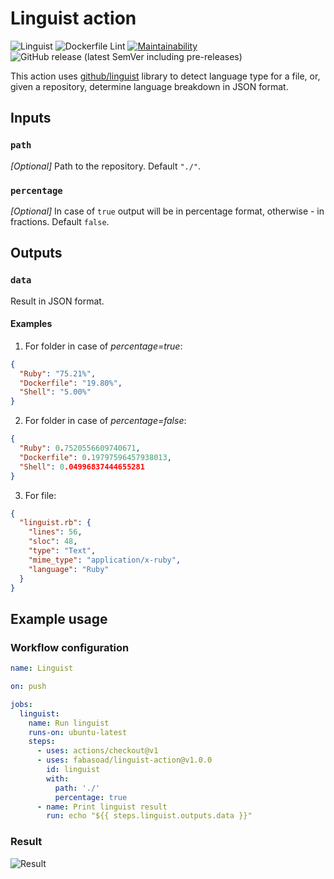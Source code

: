 # Linguist action
![Linguist](https://github.com/fabasoad/linguist-action/workflows/Linguist/badge.svg?branch=master) ![Dockerfile Lint](https://github.com/fabasoad/linguist-action/workflows/Dockerfile%20Lint/badge.svg) [![Maintainability](https://api.codeclimate.com/v1/badges/13229b16ea7db1df48ff/maintainability)](https://codeclimate.com/github/fabasoad/linguist-action/maintainability) ![GitHub release (latest SemVer including pre-releases)](https://img.shields.io/github/v/release/fabasoad/linguist-action?include_prereleases)

This action uses [github/linguist](https://github.com/github/linguist) library to detect language type for a file, or, given a repository, determine language breakdown in JSON format.

## Inputs

### `path`

_[Optional]_ Path to the repository. Default `"./"`.

### `percentage`

_[Optional]_ In case of `true` output will be in percentage format, otherwise - in fractions. Default `false`.

## Outputs

### `data`

Result in JSON format.
#### Examples
1. For folder in case of _percentage=true_:
```json
{
  "Ruby": "75.21%",
  "Dockerfile": "19.80%",
  "Shell": "5.00%"
}
```
2. For folder in case of _percentage=false_:
```json
{
  "Ruby": 0.7520556609740671,
  "Dockerfile": 0.19797596457938013,
  "Shell": 0.04996837444655281
}
```
3. For file:
```json
{
  "linguist.rb": {
    "lines": 56,
    "sloc": 48,
    "type": "Text",
    "mime_type": "application/x-ruby",
    "language": "Ruby"
  }
}
```
## Example usage

### Workflow configuration

```yaml
name: Linguist

on: push

jobs:
  linguist:
    name: Run linguist
    runs-on: ubuntu-latest
    steps:
      - uses: actions/checkout@v1
      - uses: fabasoad/linguist-action@v1.0.0
        id: linguist
        with:
          path: './'
          percentage: true
      - name: Print linguist result
        run: echo "${{ steps.linguist.outputs.data }}"
```

### Result
![Result](https://raw.githubusercontent.com/fabasoad/linguist-action/master/screenshot.png)
